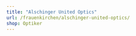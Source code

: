 ```yaml
---
title: "Alschinger United Optics"
url: /frauenkirchen/alschinger-united-optics/
shop: Optiker
---
```

